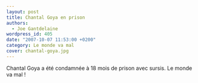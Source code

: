 ```yaml
---
layout: post
title: Chantal Goya en prison
authors:
  - Joe Gantdelaine
wordpress_id: 405
date: "2007-10-07 11:53:00 +0200"
category: Le monde va mal
cover: chantal-goya.jpg
---
```


Chantal Goya a été condamnée à 18 mois de prison avec sursis. Le monde va mal !
